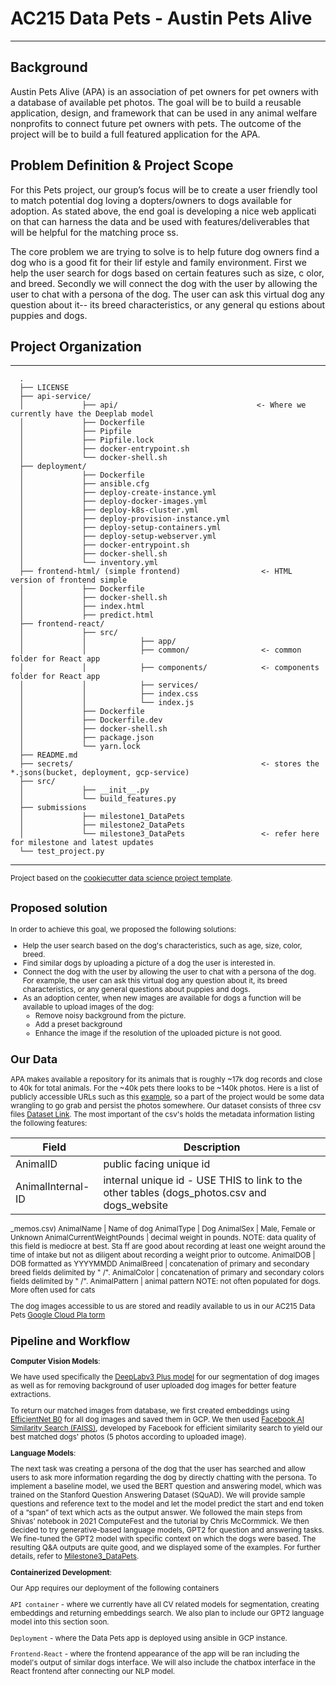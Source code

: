 # **AC215 Data Pets - Austin Pets Alive**

------

## Background

Austin Pets Alive (APA) is an association of pet owners for pet owners with a database of available pet photos.
 The goal will be to build a reusable application, design, and framework that can be used in any animal welfare
 nonprofits to connect future pet owners with pets. The outcome of the project will be to build a full featured
 application for the APA.

## Problem Definition & Project Scope

For this Pets project, our group’s focus will be to create a user friendly tool to match potential dog loving a
dopters/owners to dogs available for adoption. As stated above, the end goal is developing a nice web applicati
on that can harness the data and be used with features/deliverables that will be helpful for the matching proce
ss.

The core problem we are trying to solve is to help future dog owners find a dog who is a good fit for their lif
estyle and family environment. First we help the user search for dogs based on certain features such as size, c
olor, and breed. Secondly we will connect the dog with the user by allowing the user to chat with a persona of
the dog. The user can ask this virtual dog any question about it-- its breed characteristics, or any general qu
estions about puppies and dogs.

## Project Organization
------------
      .
      ├── LICENSE
      ├── api-service/
      │             ├── api/                               <- Where we currently have the Deeplab model
      │             ├── Dockerfile                               
      │             ├── Pipfile
      │             ├── Pipfile.lock
      │             ├── docker-entrypoint.sh
      │             └── docker-shell.sh
      ├── deployment/
      │             ├── Dockerfile
      │             ├── ansible.cfg
      │             ├── deploy-create-instance.yml
      │             ├── deploy-docker-images.yml
      │             ├── deploy-k8s-cluster.yml
      │             ├── deploy-provision-instance.yml
      │             ├── deploy-setup-containers.yml
      │             ├── deploy-setup-webserver.yml
      │             ├── docker-entrypoint.sh
      │             ├── docker-shell.sh
      │             └── inventory.yml
      ├── frontend-html/ (simple frontend)                  <- HTML version of frontend simple
      │             ├── Dockerfile
      │             ├── docker-shell.sh
      │             ├── index.html
      │             ├── predict.html
      ├── frontend-react/
      │             ├── src/
      │             │            ├── app/                                 
      │             │            ├── common/                <- common folder for React app   
      │             │            ├── components/            <- components folder for React app
      │             │            ├── services/
      │             │            ├── index.css
      │             │            └── index.js 
      │             ├── Dockerfile
      │             ├── Dockerfile.dev
      │             ├── docker-shell.sh
      │             ├── package.json
      │             └── yarn.lock
      ├── README.md
      ├── secrets/                                          <- stores the *.jsons(bucket, deployment, gcp-service)
      ├── src/
      │             ├── __init__.py
      │             └── build_features.py
      ├── submissions
      │             ├── milestone1_DataPets
      │             ├── milestone2_DataPets
      │             └── milestone3_DataPets                 <- refer here for milestone and latest updates
      └── test_project.py

--------

<p><small>Project based on the <a target="_blank" href="https://drivendata.github.io/cookiecutter-data-science/
">cookiecutter data science project template</a>.

## Proposed solution

In order to achieve this goal, we proposed the following solutions:

- Help the user search based on the dog's characteristics, such as age, size, color, breed.
- Find similar dogs by uploading a picture of a dog the user is interested in.
- Connect the dog with the user by allowing the user to chat with a persona of the dog. For example, the user can ask this virtual dog any question about it, its breed characteristics, or any general questions about puppies and dogs.
- As an adoption center, when new images are available for dogs a function will be available to upload images of the dog:
    * Remove noisy background from the picture.
    * Add a preset background
    * Enhance the image if the resolution of the uploaded picture is not good.


## Our Data

APA makes available a repository for its animals that is roughly ~17k dog records and close to 40k for total animals. For the ~40k pets there looks to be ~140k photos. Here is a list of publicly accessible URLs such as this [example](https://www.shelterluv.com/sites/default/files/animal_pics/464/2018/07/11/21/20180711213702.png), so a part of the project would be some data wrangling to go grab and persist the photos somewhere.
Our dataset consists of three csv files [Dataset Link](https://drive.google.com/drive/folders/1LCYLVkwZSHfkKvJUXs3EtHWRjUSUWZGy?usp=sharing). The most important of the csv's holds the metadata information listing the following features:

| Field | Description |
|---|---|
AnimalID | public facing unique id
AnimalInternal-ID | internal unique id - USE THIS to link to the other tables (dogs_photos.csv and dogs_website
_memos.csv)
AnimalName | Name of dog
AnimalType | Dog
AnimalSex | Male, Female or Unknown
AnimalCurrentWeightPounds | decimal weight in pounds. NOTE: data quality of this field is mediocre at best. Sta
ff are good about recording at least one weight around the time of intake but not as diligent about recording a
 weight prior to outcome.
AnimalDOB | DOB formatted as YYYYMMDD
AnimalBreed | concatenation of primary and secondary breed fields delimited by " /".
AnimalColor | concatenation of primary and secondary colors fields delimited by " /".
AnimalPattern | animal pattern NOTE: not often populated for dogs. More often used for cats

The dog images accessible to us are stored and readily available to us in our AC215 Data Pets [Google Cloud Pla
torm](https://console.cloud.google.com/storage/browser?project=ac215-data-pets&prefix=&forceOnObjectsSortingFiltering=false&pageState=(%22GcsBucketList%22:(%22f%22:%22%255B%255D%22))) 


## __Pipeline and Workflow__

**Computer Vision Models**:

We have used specifically the [DeepLabv3 Plus model](https://github.com/AvivSham/DeepLabv3) for our segmentation of dog images as well as for removing background of user uploaded dog images for better feature extractions.

To return our matched images from database, we first created embeddings using [EfficientNet B0](https://arxiv.org/pdf/1905.11946.pdf) for all dog images and saved them in GCP. We then used [Facebook AI Similarity Search (FAISS)](https://github.com/facebookresearch/faiss), developed by Facebook for efficient similarity search to yield our best matched dogs' photos (5 photos according to uploaded image).


**Language Models**:

The next task was creating a persona of the dog that the user has searched and allow users to ask more information regarding the dog by directly chatting with the persona. To implement a baseline model, we used the BERT question and answering model, which was trained on the Stanford Question Answering Dataset (SQuAD). We will provide sample questions and reference text to the model and let the model predict the start and end token of a “span” of text which acts as the output answer. We followed the main steps from Shivas’ notebook in 2021 ComputeFest and the tutorial by Chris McCormmick. We then decided to try generative-based language models, GPT2 for question and answering tasks. We fine-tuned the GPT2 model with specific context on which the dogs were based. The resulting Q&A outputs are quite good, and we displayed some of the examples. For further details, refer to [Milestone3_DataPets](https://github.com/yuxinxu77/AC215_DataPets/tree/main/submissions/milestone3_DataPets).


**Containerized Development**:

Our App requires our deployment of the following containers

`API container` - where we currently have all CV related models for segmentation, creating embeddings and returning embeddings search. We also plan to include our GPT2 language model into this section soon.

`Deployment` - where the Data Pets app is deployed using ansible in GCP instance.

`Frontend-React` - where the frontend appearance of the app will be ran including the model's output of similar dogs interface. We will also include the chatbox interface in the React frontend after connecting our NLP model.


